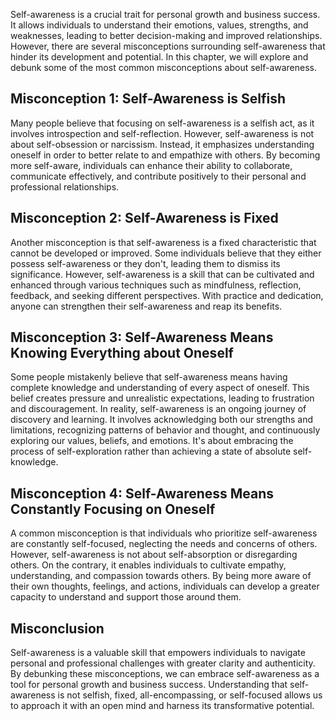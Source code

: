 
Self-awareness is a crucial trait for personal growth and business success. It allows individuals to understand their emotions, values, strengths, and weaknesses, leading to better decision-making and improved relationships. However, there are several misconceptions surrounding self-awareness that hinder its development and potential. In this chapter, we will explore and debunk some of the most common misconceptions about self-awareness.

Misconception 1: Self-Awareness is Selfish
------------------------------------------

Many people believe that focusing on self-awareness is a selfish act, as it involves introspection and self-reflection. However, self-awareness is not about self-obsession or narcissism. Instead, it emphasizes understanding oneself in order to better relate to and empathize with others. By becoming more self-aware, individuals can enhance their ability to collaborate, communicate effectively, and contribute positively to their personal and professional relationships.

Misconception 2: Self-Awareness is Fixed
----------------------------------------

Another misconception is that self-awareness is a fixed characteristic that cannot be developed or improved. Some individuals believe that they either possess self-awareness or they don't, leading them to dismiss its significance. However, self-awareness is a skill that can be cultivated and enhanced through various techniques such as mindfulness, reflection, feedback, and seeking different perspectives. With practice and dedication, anyone can strengthen their self-awareness and reap its benefits.

Misconception 3: Self-Awareness Means Knowing Everything about Oneself
----------------------------------------------------------------------

Some people mistakenly believe that self-awareness means having complete knowledge and understanding of every aspect of oneself. This belief creates pressure and unrealistic expectations, leading to frustration and discouragement. In reality, self-awareness is an ongoing journey of discovery and learning. It involves acknowledging both our strengths and limitations, recognizing patterns of behavior and thought, and continuously exploring our values, beliefs, and emotions. It's about embracing the process of self-exploration rather than achieving a state of absolute self-knowledge.

Misconception 4: Self-Awareness Means Constantly Focusing on Oneself
--------------------------------------------------------------------

A common misconception is that individuals who prioritize self-awareness are constantly self-focused, neglecting the needs and concerns of others. However, self-awareness is not about self-absorption or disregarding others. On the contrary, it enables individuals to cultivate empathy, understanding, and compassion towards others. By being more aware of their own thoughts, feelings, and actions, individuals can develop a greater capacity to understand and support those around them.

Misconclusion
-------------

Self-awareness is a valuable skill that empowers individuals to navigate personal and professional challenges with greater clarity and authenticity. By debunking these misconceptions, we can embrace self-awareness as a tool for personal growth and business success. Understanding that self-awareness is not selfish, fixed, all-encompassing, or self-focused allows us to approach it with an open mind and harness its transformative potential.
